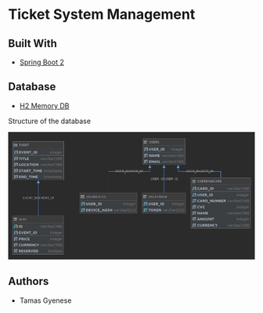 # Ticket System Management

## Built With
* [Spring Boot 2](https://spring.io/projects/spring-boot)

## Database

* [H2 Memory DB](https://www.h2database.com/html/main.html)

Structure of the database

![Alt text](dbs.jpg?raw=true)


## Authors
* Tamas Gyenese
